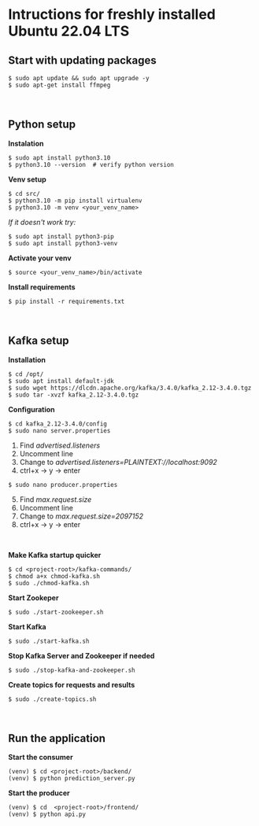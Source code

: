# Intructions for freshly installed Ubuntu 22.04 LTS

## Start with updating packages
```console
$ sudo apt update && sudo apt upgrade -y
$ sudo apt-get install ffmpeg
```

<br>

## Python setup
**Instalation**
```console
$ sudo apt install python3.10
$ python3.10 --version  # verify python version
```

**Venv setup**
```console
$ cd src/
$ python3.10 -m pip install virtualenv
$ python3.10 -m venv <your_venv_name>
```

*If it doesn't work try:*
```console
$ sudo apt install python3-pip
$ sudo apt install python3-venv
```

**Activate your venv**
```console
$ source <your_venv_name>/bin/activate
```

**Install requirements**
```console
$ pip install -r requirements.txt
```

<br>

## Kafka setup
**Installation**
```console
$ cd /opt/
$ sudo apt install default-jdk
$ sudo wget https://dlcdn.apache.org/kafka/3.4.0/kafka_2.12-3.4.0.tgz
$ sudo tar -xvzf kafka_2.12-3.4.0.tgz
```

**Configuration**
```console
$ cd kafka_2.12-3.4.0/config
$ sudo nano server.properties
```

1. Find *advertised.listeners*
2. Uncomment line
3. Change to *advertised.listeners=PLAINTEXT://localhost:9092*
4. ctrl+x -> y -> enter

```console
$ sudo nano producer.properties
```

5. Find *max.request.size*
6. Uncomment line
7. Change to *max.request.size=2097152*
8. ctrl+x -> y -> enter

</br>

**Make Kafka startup quicker**
```console
$ cd <project-root>/kafka-commands/
$ chmod a+x chmod-kafka.sh
$ sudo ./chmod-kafka.sh
```

**Start Zookeper**
```console
$ sudo ./start-zookeeper.sh
```

**Start Kafka**
```console
$ sudo ./start-kafka.sh
```

**Stop Kafka Server and Zookeeper if needed**
```console 
$ sudo ./stop-kafka-and-zookeeper.sh
```

**Create topics for requests and results**
```console
$ sudo ./create-topics.sh
```

<br>

## Run the application

**Start the consumer**
```console
(venv) $ cd <project-root>/backend/
(venv) $ python prediction_server.py
```

**Start the producer**
```console
(venv) $ cd  <project-root>/frontend/
(venv) $ python api.py
```
